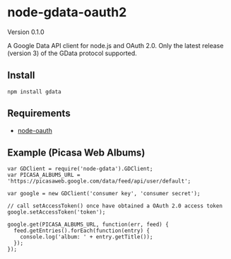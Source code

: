 node-gdata-oauth2
==========

Version 0.1.0

A Google Data API client for node.js and OAuth 2.0. Only the latest release (version 3)
of the GData protocol supported.

Install
-------

    npm install gdata

Requirements
------------

* [node-oauth](https://github.com/ciaranj/node-oauth)

Example (Picasa Web Albums)
---------------------------

    var GDClient = require('node-gdata').GDClient;
    var PICASA_ALBUMS_URL = 'https://picasaweb.google.com/data/feed/api/user/default';

    var google = new GDClient('consumer key', 'consumer secret');

    // call setAccessToken() once have obtained a OAuth 2.0 access token
    google.setAccessToken('token');

    google.get(PICASA_ALBUMS_URL, function(err, feed) {
      feed.getEntries().forEach(function(entry) {
        console.log('album: ' + entry.getTitle());
      });
    });